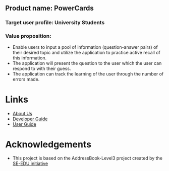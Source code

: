 ## Product name: PowerCards
### Target user profile: University Students
### Value proposition: 
- Enable users to input a pool of information (question-answer pairs) of their desired topic and utilize the application to practice active recall of this information.
- The application will present the question to the user which the user can respond to with their guess. 
- The application can track the learning of the user through the number of errors made.

# Links

- [About Us](https://github.com/AY2223S2-CS2103T-W11-3/tp/blob/master/docs/AboutUs.md)
- [Developer Guide](https://github.com/AY2223S2-CS2103T-W11-3/tp/blob/master/docs/DeveloperGuide.md)
- [User Guide](https://github.com/AY2223S2-CS2103T-W11-3/tp/blob/master/docs/UserGuide.md)

# Acknowledgements

- This project is based on the AddressBook-Level3 project created by the [SE-EDU initiative](https://se-education.org)
